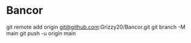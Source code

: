# Bancor

git remote add origin git@github.com:Grizzy20/Bancor.git
git branch -M main
git push -u origin main
